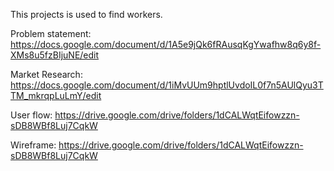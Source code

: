 This projects is used to find workers.

Problem statement: https://docs.google.com/document/d/1A5e9jQk6fRAusqKgYwafhw8q6y8f-XMs8u5fzBIjuNE/edit

Market Research: https://docs.google.com/document/d/1iMvUUm9hptlUvdoIL0f7n5AUlQyu3TTM_mkrqpLuLmY/edit

User flow:  https://drive.google.com/drive/folders/1dCALWqtEifowzzn-sDB8WBf8Luj7CqkW

Wireframe: https://drive.google.com/drive/folders/1dCALWqtEifowzzn-sDB8WBf8Luj7CqkW
